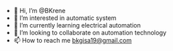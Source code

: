 - 👋 Hi, I’m @BKrene
- 👀 I’m interested in automatic system 
- 🌱 I’m currently learning electrical automation 
- 💞️ I’m looking to collaborate on automation technology 
- 📫 How to reach me bkgisa19@gmail.com 

<!---
BKrene/BKrene is a ✨ special ✨ repository because its `README.md` (this file) appears on your GitHub profile.
You can click the Preview link to take a look at your changes.
--->
